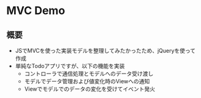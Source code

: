 # MVC Demo

## 概要
- JSでMVCを使った実装モデルを整理してみたかったため、jQueryを使って作成
- 単純なTodoアプリですが、以下の機能を実装
    - コントローラで通信処理とモデルへのデータ受け渡し
    - モデルでデータ管理および値変化時のViewへの通知
    - Viewでモデルでのデータの変化を受けてイベント発火
